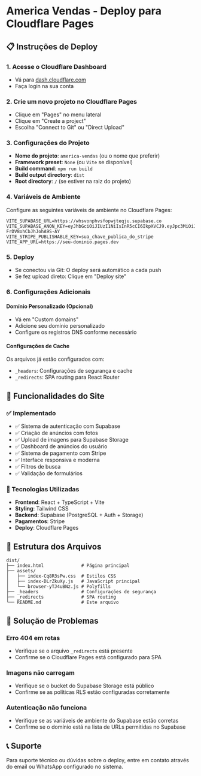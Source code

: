 # America Vendas - Deploy para Cloudflare Pages

## 📋 Instruções de Deploy

### 1. Acesse o Cloudflare Dashboard
- Vá para [dash.cloudflare.com](https://dash.cloudflare.com)
- Faça login na sua conta

### 2. Crie um novo projeto no Cloudflare Pages
- Clique em "Pages" no menu lateral
- Clique em "Create a project"
- Escolha "Connect to Git" ou "Direct Upload"

### 3. Configurações do Projeto
- **Nome do projeto**: `america-vendas` (ou o nome que preferir)
- **Framework preset**: `None` (ou `Vite` se disponível)
- **Build command**: `npm run build`
- **Build output directory**: `dist`
- **Root directory**: `/` (se estiver na raiz do projeto)

### 4. Variáveis de Ambiente
Configure as seguintes variáveis de ambiente no Cloudflare Pages:

```
VITE_SUPABASE_URL=https://whsvonphvsfopwjteqju.supabase.co
VITE_SUPABASE_ANON_KEY=eyJhbGciOiJIUzI1NiIsInR5cCI6IkpXVCJ9.eyJpc3MiOiJzdXBhYmFzZSIsInJlZiI6Indoc3ZvbnBodnNmb3B3anRlcWp1Iiwicm9sZSI6ImFub24iLCJpYXQiOjE3NDg1NTA4MTksImV4cCI6MjA2NDEyNjgxOX0.4h8QukjZULbzitIeIwbAlQ-FrDV8ohCbJhJohA9S-AY
VITE_STRIPE_PUBLISHABLE_KEY=sua_chave_publica_do_stripe
VITE_APP_URL=https://seu-dominio.pages.dev
```

### 5. Deploy
- Se conectou via Git: O deploy será automático a cada push
- Se fez upload direto: Clique em "Deploy site"

### 6. Configurações Adicionais

#### Domínio Personalizado (Opcional)
- Vá em "Custom domains"
- Adicione seu domínio personalizado
- Configure os registros DNS conforme necessário

#### Configurações de Cache
Os arquivos já estão configurados com:
- `_headers`: Configurações de segurança e cache
- `_redirects`: SPA routing para React Router

## 🚀 Funcionalidades do Site

### ✅ Implementado
- ✅ Sistema de autenticação com Supabase
- ✅ Criação de anúncios com fotos
- ✅ Upload de imagens para Supabase Storage
- ✅ Dashboard de anúncios do usuário
- ✅ Sistema de pagamento com Stripe
- ✅ Interface responsiva e moderna
- ✅ Filtros de busca
- ✅ Validação de formulários

### 📱 Tecnologias Utilizadas
- **Frontend**: React + TypeScript + Vite
- **Styling**: Tailwind CSS
- **Backend**: Supabase (PostgreSQL + Auth + Storage)
- **Pagamentos**: Stripe
- **Deploy**: Cloudflare Pages

## 🔧 Estrutura dos Arquivos

```
dist/
├── index.html              # Página principal
├── assets/
│   ├── index-Cq8R3sPw.css  # Estilos CSS
│   ├── index-DLrZkuXy.js   # JavaScript principal
│   └── browser-yTJ4uBNz.js # Polyfills
├── _headers                # Configurações de segurança
├── _redirects              # SPA routing
└── README.md               # Este arquivo
```

## 🐛 Solução de Problemas

### Erro 404 em rotas
- Verifique se o arquivo `_redirects` está presente
- Confirme se o Cloudflare Pages está configurado para SPA

### Imagens não carregam
- Verifique se o bucket do Supabase Storage está público
- Confirme se as políticas RLS estão configuradas corretamente

### Autenticação não funciona
- Verifique se as variáveis de ambiente do Supabase estão corretas
- Confirme se o domínio está na lista de URLs permitidas no Supabase

## 📞 Suporte

Para suporte técnico ou dúvidas sobre o deploy, entre em contato através do email ou WhatsApp configurado no sistema. 